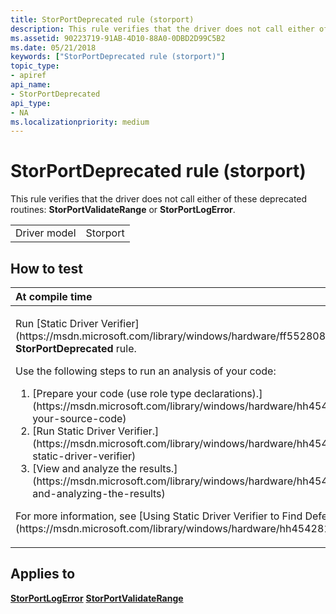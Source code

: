 ```yaml
---
title: StorPortDeprecated rule (storport)
description: This rule verifies that the driver does not call either of these deprecated routines StorPortValidateRange or StorPortLogError.
ms.assetid: 90223719-91AB-4D10-88A0-0DBD2D99C5B2
ms.date: 05/21/2018
keywords: ["StorPortDeprecated rule (storport)"]
topic_type:
- apiref
api_name:
- StorPortDeprecated
api_type:
- NA
ms.localizationpriority: medium
---
```


# StorPortDeprecated rule (storport)


This rule verifies that the driver does not call either of these deprecated routines: **StorPortValidateRange** or **StorPortLogError**.

|              |          |
|--------------|----------|
| Driver model | Storport |

How to test
-----------

<table>
<colgroup>
<col width="100%" />
</colgroup>
<thead>
<tr class="header">
<th align="left">At compile time</th>
</tr>
</thead>
<tbody>
<tr class="odd">
<td align="left"><p>Run [Static Driver Verifier](https://msdn.microsoft.com/library/windows/hardware/ff552808) and specify the <strong>StorPortDeprecated</strong> rule.</p>
Use the following steps to run an analysis of your code:
<ol>
<li>[Prepare your code (use role type declarations).](https://msdn.microsoft.com/library/windows/hardware/hh454281#preparing-your-source-code)</li>
<li>[Run Static Driver Verifier.](https://msdn.microsoft.com/library/windows/hardware/hh454281#running-static-driver-verifier)</li>
<li>[View and analyze the results.](https://msdn.microsoft.com/library/windows/hardware/hh454281#viewing-and-analyzing-the-results)</li>
</ol>
<p>For more information, see [Using Static Driver Verifier to Find Defects in Drivers](https://msdn.microsoft.com/library/windows/hardware/hh454281).</p></td>
</tr>
</tbody>
</table>

Applies to
----------

[**StorPortLogError**](https://msdn.microsoft.com/library/windows/hardware/ff567426)
[**StorPortValidateRange**](https://msdn.microsoft.com/library/windows/hardware/ff567513)
 

 





